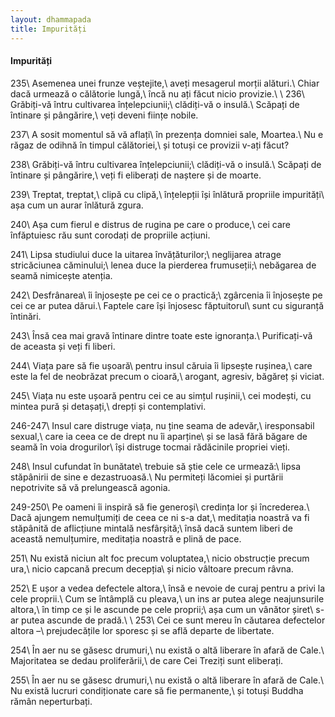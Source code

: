 ```yaml
---
layout: dhammapada
title: Impurități
---
```

#### Impurități

235\\
Asemenea unei frunze veștejite,\\
aveți mesagerul morții alături.\\
Chiar dacă urmează o călătorie lungă,\\
încă nu ați făcut nicio provizie.\\
 \\
236\\
Grăbiți-vă întru cultivarea înțelepciunii;\\
clădiți-vă o insulă.\\
Scăpați de întinare și pângărire,\\
veți deveni ființe nobile.

237\\
A sosit momentul să vă aflați\\
în prezența domniei sale, Moartea.\\
Nu e răgaz de odihnă în timpul călătoriei,\\
și totuși ce provizii v-ați făcut?

238\\
Grăbiți-vă întru cultivarea înțelepciunii;\\
clădiți-vă o insulă.\\
Scăpați de întinare și pângărire,\\
veți fi eliberați de naștere și de moarte.

239\\
Treptat, treptat,\\
clipă cu clipă,\\
înțelepții își înlătură propriile impurități\\
așa cum un aurar înlătură zgura.

240\\
Așa cum fierul e distrus de rugina pe care o produce,\\
cei care înfăptuiesc rău sunt corodați de propriile acțiuni.

241\\
Lipsa studiului duce la uitarea învățăturilor;\\
neglijarea atrage stricăciunea căminului;\\
lenea duce la pierderea frumuseții;\\
nebăgarea de seamă nimicește atenția.

242\\
Desfrânarea\\
îi înjosește pe cei ce o practică;\\
zgârcenia îi înjosește pe cei ce ar putea dărui.\\
Faptele care își înjosesc făptuitorul\\
sunt cu siguranță întinări.

243\\
Însă cea mai gravă întinare dintre toate este ignoranța.\\
Purificați-vă de aceasta și veți fi liberi.

244\\
Viața pare să fie ușoară\\
pentru insul căruia îi lipsește rușinea,\\
care este la fel de neobrăzat precum o cioară,\\
arogant, agresiv, băgăreț și viciat.

245\\
Viața nu este ușoară pentru cei ce au simțul rușinii,\\
cei modești, cu mintea pură și detașați,\\
drepți și contemplativi.

246-247\\
Insul care distruge viața, nu ține seama de adevăr,\\
iresponsabil sexual,\\
care ia ceea ce de drept nu îi aparține\\
și se lasă fără băgare de seamă în voia drogurilor\\
își distruge tocmai rădăcinile propriei vieți.

248\\
Insul cufundat în bunătate\\
trebuie să știe cele ce urmează:\\
lipsa stăpânirii de sine e dezastruoasă.\\
Nu permiteți lăcomiei și purtării nepotrivite să vă prelungească agonia.

249-250\\
Pe oameni îi inspiră să fie generoși\\
credința lor și încrederea.\\
Dacă ajungem nemulțumiți de ceea ce ni s-a dat,\\
meditația noastră va fi stăpânită de aflicțiune mintală nesfârșită;\\
însă dacă suntem liberi de această nemulțumire, meditația noastră e plină de pace.

251\\
Nu există niciun alt foc precum voluptatea,\\
nicio obstrucție precum ura,\\
nicio capcană precum decepția\\
și nicio vâltoare precum râvna.

252\\
E ușor a vedea defectele altora,\\
însă e nevoie de curaj pentru a privi la cele proprii.\\
Cum se întâmplă cu pleava,\\
un ins ar putea alege neajunsurile altora,\\
în timp ce și le ascunde pe cele proprii;\\
așa cum un vânător șiret\\
s-ar putea ascunde de pradă.\\
 \\
253\\
Cei ce sunt mereu în căutarea defectelor altora –\\
prejudecățile lor sporesc și se află departe de libertate.

254\\
În aer nu se găsesc drumuri,\\
nu există o altă liberare în afară de Cale.\\
Majoritatea se dedau proliferării,\\
de care Cei Treziți sunt eliberați.

255\\
În aer nu se găsesc drumuri,\\
nu există o altă liberare în afară de Cale.\\
Nu există lucruri condiționate care să fie permanente,\\
și totuși Buddha rămân neperturbați.
